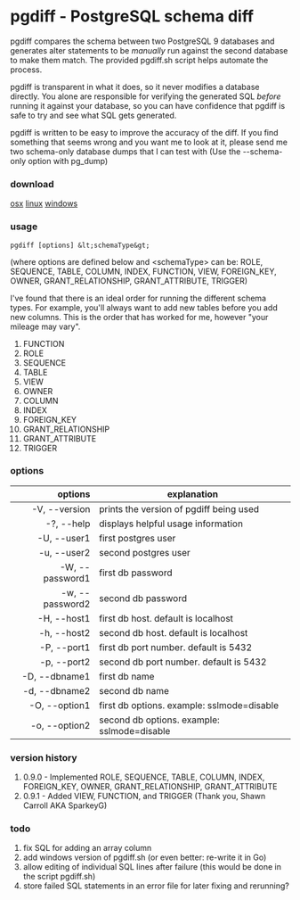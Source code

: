 # pgdiff - PostgreSQL schema diff

pgdiff compares the schema between two PostgreSQL 9 databases and generates alter statements to be *manually* run against the second database to make them match.  The provided pgdiff.sh script helps automate the process.  

pgdiff is transparent in what it does, so it never modifies a database directly. You alone are responsible for verifying the generated SQL *before* running it against your database, so you can have confidence that pgdiff is safe to try and see what SQL gets generated.

pgdiff is written to be easy to improve the accuracy of the diff.  If you find something that seems wrong and you want me to look at it, please send me two schema-only database dumps that I can test with (Use the --schema-only option with pg\_dump)

### download
[osx](https://github.com/joncrlsn/pgrun/raw/master/bin-osx/pgdiff "OSX version")
[linux](https://github.com/joncrlsn/pgrun/raw/master/bin-linux/pgdiff "Linux version")
[windows](https://github.com/joncrlsn/pgrun/raw/master/bin-win/pgdiff.exe "Windows version")

### usage
	pgdiff [options] &lt;schemaType&gt;

 (where options are defined below and &lt;schemaType&gt; can be: ROLE, SEQUENCE, TABLE, COLUMN, INDEX, FUNCTION, VIEW, FOREIGN\_KEY, OWNER, GRANT\_RELATIONSHIP, GRANT\_ATTRIBUTE, TRIGGER)

I've found that there is an ideal order for running the different schema types.  For example, you'll always want to add new tables before you add new columns.  This is the order that has worked for me, however "your mileage may vary".

1. FUNCTION
1. ROLE
1. SEQUENCE
1. TABLE
1. VIEW
1. OWNER
1. COLUMN
1. INDEX
1. FOREIGN\_KEY
1. GRANT\_RELATIONSHIP
1. GRANT\_ATTRIBUTE
1. TRIGGER

### options

options           | explanation 
----------------: | ------------------------------------
  -V, --version   | prints the version of pgdiff being used
  -?, --help      | displays helpful usage information
  -U, --user1     | first postgres user
  -u, --user2     | second postgres user
  -W, --password1 | first db password
  -w, --password2 | second db password
  -H, --host1     | first db host. default is localhost
  -h, --host2     | second db host. default is localhost
  -P, --port1     | first db port number. default is 5432
  -p, --port2     | second db port number. default is 5432
  -D, --dbname1   | first db name
  -d, --dbname2   | second db name
  -O, --option1   | first db options. example: sslmode=disable
  -o, --option2   | second db options. example: sslmode=disable


### version history
1. 0.9.0 - Implemented ROLE, SEQUENCE, TABLE, COLUMN, INDEX, FOREIGN\_KEY, OWNER, GRANT\_RELATIONSHIP, GRANT\_ATTRIBUTE
1. 0.9.1 - Added VIEW, FUNCTION, and TRIGGER (Thank you, Shawn Carroll AKA SparkeyG)

### todo
1. fix SQL for adding an array column
1. add windows version of pgdiff.sh (or even better: re-write it in Go)
1. allow editing of individual SQL lines after failure (this would be done in the script pgdiff.sh)
1. store failed SQL statements in an error file for later fixing and rerunning?
